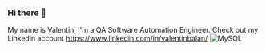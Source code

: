 ### Hi there 👋
My name is Valentin, I'm a QA Software Automation Engineer. Check out my Linkedin account https://www.linkedin.com/in/valentinbalan/
![MySQL](https://img.shields.io/badge/mysql-%2300f.svg?style=for-the-badge&logo=mysql&logoColor=white)
